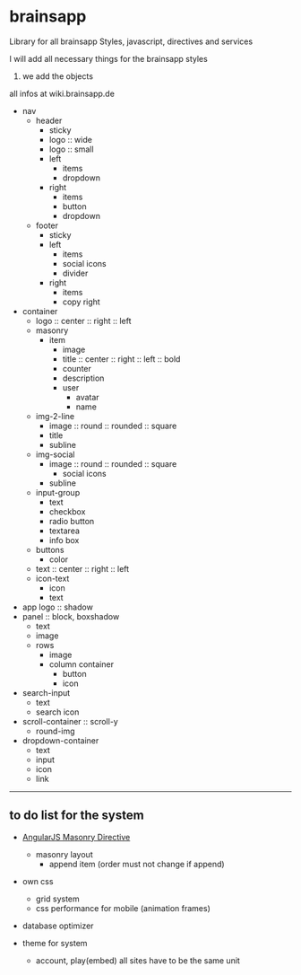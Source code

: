 # brainsapp
Library for all brainsapp Styles, javascript, directives and services

I will add all necessary things for the brainsapp styles

1. we add the objects

all infos at wiki.brainsapp.de


- nav
  - header
    - sticky
    - logo :: wide
    - logo :: small
    - left
      - items
      - dropdown
    - right
      - items
      - button
      - dropdown
  - footer
    - sticky
    - left
      - items
      - social icons
      - divider
    - right
      - items
      - copy right
- container
  - logo :: center :: right :: left
  - masonry
    - item
      - image
      - title :: center :: right :: left :: bold
      - counter
      - description
      - user
        - avatar
        - name
  - img-2-line
    - image :: round :: rounded :: square
    - title
    - subline
  - img-social
    - image :: round :: rounded :: square
      - social icons  
    - subline
  - input-group
    - text
    - checkbox
    - radio button
    - textarea
    - info box
  - buttons
    - color
  - text :: center :: right :: left
  - icon-text
    - icon
    - text
- app logo :: shadow 
- panel :: block, boxshadow
  - text
  - image
  - rows
    - image
    - column container 
        - button
        - icon
- search-input
  - text
  - search icon
- scroll-container :: scroll-y
  - round-img
- dropdown-container
  - text 
  - input   
  - icon
  - link

* * *

## to do list for the system

- [AngularJS Masonry Directive](https://github.com/passy/angular-masonry)
  - masonry layout
    - append item (order must not change if append)

- own css
  - grid system
  - css performance for mobile (animation frames)

- database optimizer

- theme for system 
  - account, play(embed) all sites have to be the same unit 

